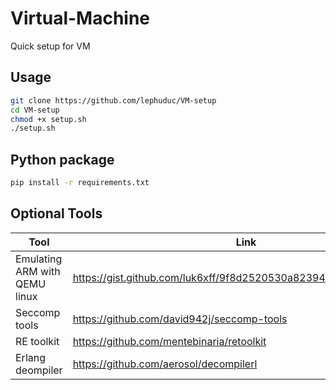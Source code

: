 # Virtual-Machine
Quick setup for VM

## Usage

```bash
git clone https://github.com/lephuduc/VM-setup
cd VM-setup
chmod +x setup.sh
./setup.sh
```
## Python package
```bash
pip install -r requirements.txt
```
## Optional Tools

| Tool                          | Link                                                             |
|-------------------------------|------------------------------------------------------------------|
| Emulating ARM with QEMU linux | https://gist.github.com/luk6xff/9f8d2520530a823944355e59343eadc1 |
| Seccomp tools                 | https://github.com/david942j/seccomp-tools                       |
| RE toolkit                    | https://github.com/mentebinaria/retoolkit                        |
| Erlang deompiler              | https://github.com/aerosol/decompilerl                           |
